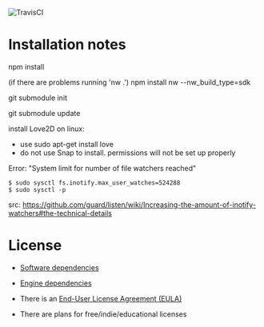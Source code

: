 ![TravisCI](https://travis-ci.org/xharris/blankejs.svg?branch=master)

# Installation notes

npm install

(if there are problems running 'nw .') npm install nw --nw_build_type=sdk

git submodule init

git submodule update

install Love2D on linux:

- use sudo apt-get install love
- do not use Snap to install. permissions will not be set up properly

Error: "System limit for number of file watchers reached"

```
$ sudo sysctl fs.inotify.max_user_watches=524288
$ sudo sysctl -p
```

src: https://github.com/guard/listen/wiki/Increasing-the-amount-of-inotify-watchers#the-technical-details

# License

- [Software dependencies](https://github.com/xharris/blankejs/blob/master/package.json)

- [Engine dependencies](https://github.com/xharris/blankejs/blob/master/love2d/license.md)

- There is an [End-User License Agreement (EULA)](https://github.com/xharris/blankejs/blob/master/EULA.txt)

- There are plans for free/indie/educational licenses
